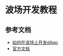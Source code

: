 # 波场开发教程

## 参考文档

- [如何在波场上开发dApp](https://blog.csdn.net/TurkeyCock/article/details/85095547)
- [官方文档](https://cn.developers.tron.network/)